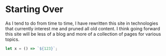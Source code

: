 # Starting Over

As I tend to do from time to time, I have rewritten this site in technologies that currently interest me and pruned all old content. I think going forward this site will be less of a blog and more of a collection of pages for various topics.

```javascript
let x = () => `${123}`;
```
